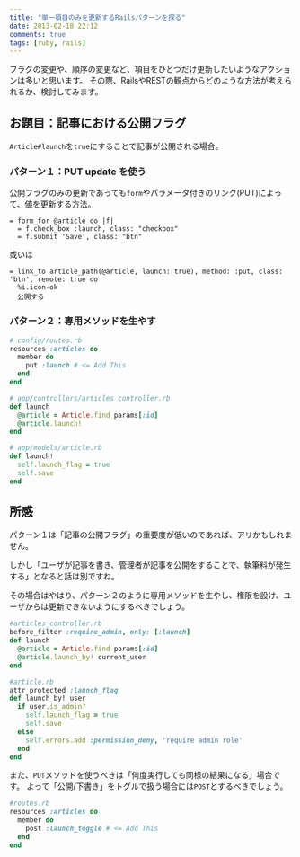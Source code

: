 ```yaml
---
title: "単一項目のみを更新するRailsパターンを探る"
date: 2013-02-18 22:12
comments: true
tags: [ruby, rails]
---
```


フラグの変更や、順序の変更など、項目をひとつだけ更新したいようなアクションは多いと思います。
その際、RailsやRESTの観点からどのような方法が考えられるか、検討してみます。

## お題目：記事における公開フラグ

`Article#launch`を`true`にすることで記事が公開される場合。

### パターン１：PUT update を使う

公開フラグのみの更新であっても`form`やパラメータ付きのリンク(PUT)によって、値を更新する方法。

``` haml
= form_for @article do |f|
  = f.check_box :launch, class: "checkbox"
  = f.submit 'Save', class: "btn"
```

或いは

``` haml
= link_to article_path(@article, launch: true), method: :put, class: 'btn', remote: true do
  %i.icon-ok
  公開する
```

### パターン２：専用メソッドを生やす

``` ruby 
# config/routes.rb
resources :articles do
  member do
    put :launch # <= Add This
  end
end
```

``` ruby 
# app/controllers/articles_controller.rb
def launch
  @article = Article.find params[:id]
  @article.launch!
end
```

``` ruby
# app/models/article.rb
def launch!
  self.launch_flag = true
  self.save
end
```

## 所感

パターン１は「記事の公開フラグ」の重要度が低いのであれば、アリかもしれません。

しかし「ユーザが記事を書き、管理者が記事を公開をすることで、執筆料が発生する」となると話は別ですね。

その場合はやはり、パターン２のように専用メソッドを生やし、権限を設け、ユーザからは更新できないようにするべきでしょう。

``` ruby 
#articles_controller.rb
before_filter :require_admin, only: [:launch]
def launch
  @article = Article.find params[:id]
  @article.launch_by! current_user
end
```

``` ruby 
#article.rb
attr_protected :launch_flag
def launch_by! user
  if user.is_admin?
    self.launch_flag = true
    self.save
  else
    self.errors.add :permission_deny, 'require admin role'
  end
end
```

また、`PUT`メソッドを使うべきは「何度実行しても同様の結果になる」場合です。
よって「公開/下書き」をトグルで扱う場合には`POST`とするべきでしょう。

``` ruby 
#routes.rb
resources :articles do
  member do
    post :launch_toggle # <= Add This
  end
end
```
